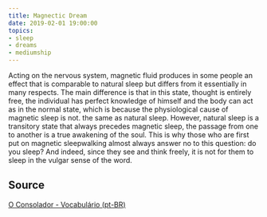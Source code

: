 ```yaml
---
title: Magnectic Dream
date: 2019-02-01 19:00:00
topics:
- sleep
- dreams
- mediumship
---
```


Acting on the nervous system, magnetic fluid produces in some people an effect
that is comparable to natural sleep but differs from it essentially in many
respects. The main difference is that in this state, thought is entirely free,
the individual has perfect knowledge of himself and the body can act as in the
normal state, which is because the physiological cause of magnetic sleep is
not. the same as natural sleep. However, natural sleep is a transitory state
that always precedes magnetic sleep, the passage from one to another is a true
awakening of the soul. This is why those who are first put on magnetic
sleepwalking almost always answer no to this question: do you sleep? And
indeed, since they see and think freely, it is not for them to sleep in the
vulgar sense of the word.



## Source
[O Consolador - Vocabulário (pt-BR)](http://www.oconsolador.com.br/linkfixo/vocabulario/principal.html)
